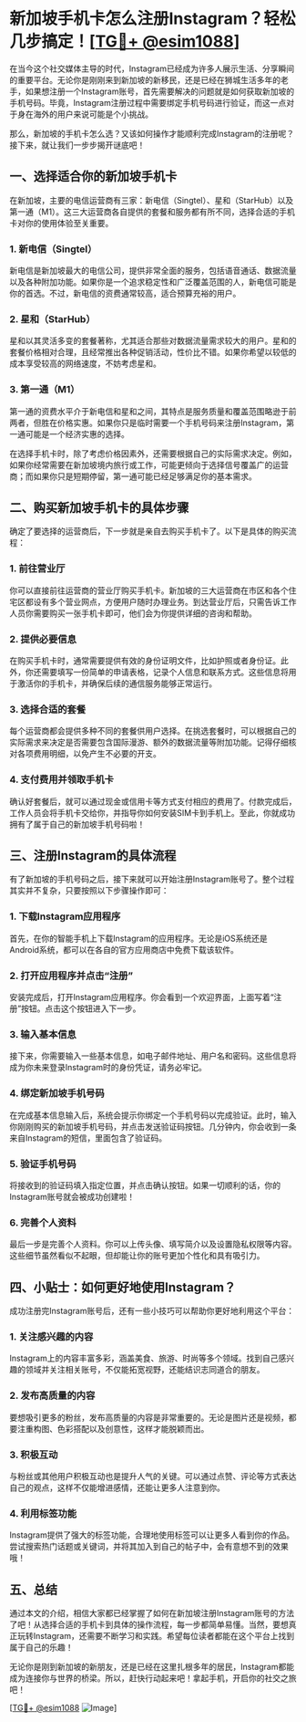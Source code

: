 # 新加坡手机卡怎么注册Instagram？轻松几步搞定！[[TG💪+ @esim1088](https://t.me/s/esim1088)]

在当今这个社交媒体主导的时代，Instagram已经成为许多人展示生活、分享瞬间的重要平台。无论你是刚刚来到新加坡的新移民，还是已经在狮城生活多年的老手，如果想注册一个Instagram账号，首先需要解决的问题就是如何获取新加坡的手机号码。毕竟，Instagram注册过程中需要绑定手机号码进行验证，而这一点对于身在海外的用户来说可能是个小挑战。

那么，新加坡的手机卡怎么选？又该如何操作才能顺利完成Instagram的注册呢？接下来，就让我们一步步揭开谜底吧！

## 一、选择适合你的新加坡手机卡

在新加坡，主要的电信运营商有三家：新电信（Singtel）、星和（StarHub）以及第一通（M1）。这三大运营商各自提供的套餐和服务都有所不同，选择合适的手机卡对你的使用体验至关重要。

### 1. 新电信（Singtel）

新电信是新加坡最大的电信公司，提供非常全面的服务，包括语音通话、数据流量以及各种附加功能。如果你是一个追求稳定性和广泛覆盖范围的人，新电信可能是你的首选。不过，新电信的资费通常较高，适合预算充裕的用户。

### 2. 星和（StarHub）

星和以其灵活多变的套餐著称，尤其适合那些对数据流量需求较大的用户。星和的套餐价格相对合理，且经常推出各种促销活动，性价比不错。如果你希望以较低的成本享受较高的网络速度，不妨考虑星和。

### 3. 第一通（M1）

第一通的资费水平介于新电信和星和之间，其特点是服务质量和覆盖范围略逊于前两者，但胜在价格实惠。如果你只是临时需要一个手机号码来注册Instagram，第一通可能是一个经济实惠的选择。

在选择手机卡时，除了考虑价格因素外，还需要根据自己的实际需求决定。例如，如果你经常需要在新加坡境内旅行或工作，可能更倾向于选择信号覆盖广的运营商；而如果你只是短期停留，第一通可能已经足够满足你的基本需求。

## 二、购买新加坡手机卡的具体步骤

确定了要选择的运营商后，下一步就是亲自去购买手机卡了。以下是具体的购买流程：

### 1. 前往营业厅

你可以直接前往运营商的营业厅购买手机卡。新加坡的三大运营商在市区和各个住宅区都设有多个营业网点，方便用户随时办理业务。到达营业厅后，只需告诉工作人员你需要购买一张手机卡即可，他们会为你提供详细的咨询和帮助。

### 2. 提供必要信息

在购买手机卡时，通常需要提供有效的身份证明文件，比如护照或者身份证。此外，你还需要填写一份简单的申请表格，记录个人信息和联系方式。这些信息将用于激活你的手机卡，并确保后续的通信服务能够正常运行。

### 3. 选择合适的套餐

每个运营商都会提供多种不同的套餐供用户选择。在挑选套餐时，可以根据自己的实际需求来决定是否需要包含国际漫游、额外的数据流量等附加功能。记得仔细核对各项费用明细，以免产生不必要的开支。

### 4. 支付费用并领取手机卡

确认好套餐后，就可以通过现金或信用卡等方式支付相应的费用了。付款完成后，工作人员会将手机卡交给你，并指导你如何安装SIM卡到手机上。至此，你就成功拥有了属于自己的新加坡手机号码啦！

## 三、注册Instagram的具体流程

有了新加坡的手机号码之后，接下来就可以开始注册Instagram账号了。整个过程其实并不复杂，只要按照以下步骤操作即可：

### 1. 下载Instagram应用程序

首先，在你的智能手机上下载Instagram的应用程序。无论是iOS系统还是Android系统，都可以在各自的官方应用商店中免费下载该软件。

### 2. 打开应用程序并点击“注册”

安装完成后，打开Instagram应用程序。你会看到一个欢迎界面，上面写着“注册”按钮。点击这个按钮进入下一步。

### 3. 输入基本信息

接下来，你需要输入一些基本信息，如电子邮件地址、用户名和密码。这些信息将成为你未来登录Instagram时的身份凭证，请务必牢记。

### 4. 绑定新加坡手机号码

在完成基本信息输入后，系统会提示你绑定一个手机号码以完成验证。此时，输入你刚刚购买的新加坡手机号码，并点击发送验证码按钮。几分钟内，你会收到一条来自Instagram的短信，里面包含了验证码。

### 5. 验证手机号码

将接收到的验证码填入指定位置，并点击确认按钮。如果一切顺利的话，你的Instagram账号就会被成功创建啦！

### 6. 完善个人资料

最后一步是完善个人资料。你可以上传头像、填写简介以及设置隐私权限等内容。这些细节虽然看似不起眼，但却能让你的账号更加个性化和具有吸引力。

## 四、小贴士：如何更好地使用Instagram？

成功注册完Instagram账号后，还有一些小技巧可以帮助你更好地利用这个平台：

### 1. 关注感兴趣的内容

Instagram上的内容丰富多彩，涵盖美食、旅游、时尚等多个领域。找到自己感兴趣的领域并关注相关账号，不仅能拓宽视野，还能结识志同道合的朋友。

### 2. 发布高质量的内容

要想吸引更多的粉丝，发布高质量的内容是非常重要的。无论是图片还是视频，都要注重构图、色彩搭配以及创意性，这样才能脱颖而出。

### 3. 积极互动

与粉丝或其他用户积极互动也是提升人气的关键。可以通过点赞、评论等方式表达自己的观点，这样不仅能增进感情，还能让更多人注意到你。

### 4. 利用标签功能

Instagram提供了强大的标签功能，合理地使用标签可以让更多人看到你的作品。尝试搜索热门话题或关键词，并将其加入到自己的帖子中，会有意想不到的效果哦！

## 五、总结

通过本文的介绍，相信大家都已经掌握了如何在新加坡注册Instagram账号的方法了吧！从选择合适的手机卡到具体的操作流程，每一步都简单易懂。当然，要想真正玩转Instagram，还需要不断学习和实践。希望每位读者都能在这个平台上找到属于自己的乐趣！

无论你是刚到新加坡的新朋友，还是已经在这里扎根多年的居民，Instagram都能成为连接你与世界的桥梁。所以，赶快行动起来吧！拿起手机，开启你的社交之旅吧！

[[TG💪+ @esim1088](https://t.me/s/esim1088) ![Image](https://i.postimg.cc/4NQfJmqS/Snipaste-2025-05-13-00-14-12.png)]